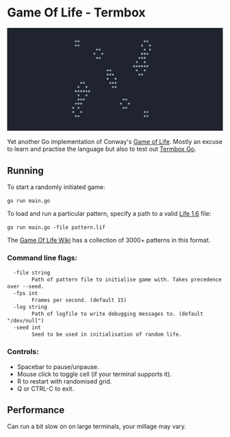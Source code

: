 # Game Of Life - Termbox

![Game Of Life](/img/achim.gif)

Yet another Go implementation of Conway's [Game of Life](https://en.wikipedia.org/wiki/Conway%27s_Game_of_Life).
Mostly an excuse to learn and practise the language but also to test out
[Termbox Go](https://github.com/nsf/termbox-go).

## Running

To start a randomly initiated game:

`go run main.go`


To load and run a particular pattern, specify a path to a valid
[Life 1.6](http://www.conwaylife.com/wiki/Life_1.06) file:

`go run main.go -file pattern.lif`

The [Game Of Life Wiki](http://www.conwaylife.com/wiki/Main_Page) has a collection of 3000+ patterns in this format.

### Command line flags:

```
  -file string
        Path of pattern file to initialise game with. Takes precedence over --seed.
  -fps int
        Frames per second. (default 15)
  -log string
        Path of logfile to write debugging messages to. (default "/dev/null")
  -seed int
        Seed to be used in initialisation of random life.
```
### Controls:

- Spacebar to pause/unpause.
- Mouse click to toggle cell (if your terminal supports it).
- R to restart with randomised grid.
- Q or CTRL-C to exit.

## Performance

Can run a bit slow on on large terminals, your millage may vary.
